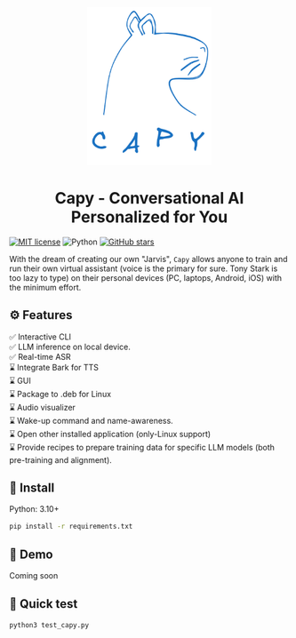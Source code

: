 <p align="center">
  <img src="./docs/capy_logo_w_txt.png" style="width: 224px; max-width: 100%; height: auto;"/>
</p>


<h1 align="center">Capy - Conversational AI Personalized for You</h1>

[![MIT license](https://img.shields.io/badge/License-MIT-blue.svg)](https://lbesson.mit-license.org/)
![Python](https://img.shields.io/badge/python-3.10%2B-pink.svg)
[![GitHub stars](https://img.shields.io/github/stars/tranminhduc4796/capy?style=social&label=Star)](https://github.com/tranminhduc4796/capy)

With the dream of creating our own "Jarvis", `Capy` allows anyone to train and run their own virtual assistant (voice is the primary for sure. Tony Stark is too lazy to type) on their personal devices (PC, laptops, Android, iOS) with the minimum effort.

## ⚙️ Features
✅ Interactive CLI \
✅ LLM inference on local device. \
✅ Real-time ASR \
⌛ Integrate Bark for TTS \
⌛ GUI \
⌛ Package to .deb for Linux \
⌛ Audio visualizer \
⌛ Wake-up command and name-awareness. \
⌛ Open other installed application (only-Linux support) \
⌛ Provide recipes to prepare training data for specific LLM models (both pre-training and alignment).

## 🔧 Install
Python: 3.10+
```bash
pip install -r requirements.txt
```

## 🤖 Demo
Coming soon


## 🚀 Quick test
```bash
python3 test_capy.py
```
